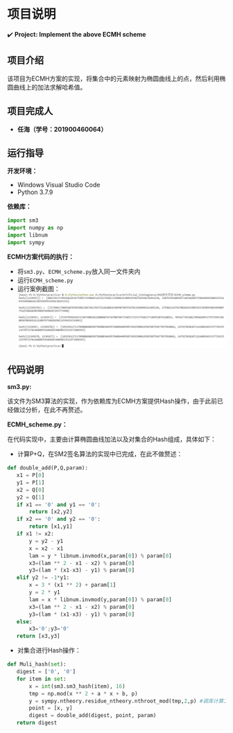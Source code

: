 项目说明
===
:heavy_check_mark: **Project: Implement the above ECMH scheme**  
## 项目介绍  
该项目为ECMH方案的实现，将集合中的元素映射为椭圆曲线上的点，然后利用椭圆曲线上的加法求解哈希值。
 ## 项目完成人
 * **任海（学号：201900460064）**  
 ## 运行指导 
 **开发环境：** 
 * Windows Visual Studio Code  
 * Python 3.7.9 
 
 **依赖库：**
 ```Python
import sm3
import numpy as np
import libnum
import sympy
 ```
 
 **ECMH方案代码的执行：**
 * 将`sm3.py`、`ECMH_scheme.py`放入同一文件夹内
 * 运行`ECMH_scheme.py`
 * 运行案例截图：
 ![20220729225522](images/20220729225522.png)

 ## 代码说明
 
 **sm3.py:**  
 
 该文件为SM3算法的实现，作为依赖库为ECMH方案提供Hash操作，由于此前已经做过分析，在此不再赘述。
 
 **ECMH_scheme.py：**  
 
 在代码实现中，主要由计算椭圆曲线加法以及对集合的Hash组成，具体如下：
 * 计算P+Q，在SM2签名算法的实现中已完成，在此不做赘述：
 ```Python
 def double_add(P,Q,param):   
    x1 = P[0]
    y1 = P[1]
    x2 = Q[0]
    y2 = Q[1]
    if x1 == '0' and y1 == '0':        
        return [x2,y2]
    if x2 == '0' and y2 == '0':
        return [x1,y1]
    if x1 != x2:
        y = y2 - y1
        x = x2 - x1
        lam = y * libnum.invmod(x,param[0]) % param[0]
        x3=(lam ** 2 - x1 - x2) % param[0]
        y3=(lam * (x1-x3) - y1) % param[0]
    elif y2 != -1*y1:
        x = 3 * (x1 ** 2) + param[1]
        y = 2 * y1
        lam = x * libnum.invmod(y,param[0]) % param[0]
        x3=(lam ** 2 - x1 - x2) % param[0]
        y3=(lam * (x1-x3) - y1) % param[0]
    else:
        x3='0';y3='0'
    return [x3,y3]
 ```
 * 对集合进行Hash操作：
 ```Python
 def Muli_hash(set):  
    digest = ['0', '0']
    for item in set:
        x = int(sm3.sm3_hash(item), 16)
        tmp = np.mod(x ** 2 + a * x + b, p)
        y = sympy.ntheory.residue_ntheory.nthroot_mod(tmp,2,p) #调库计算二次剩余
        point = [x, y]
        digest = double_add(digest, point, param)
    return digest
 ```
